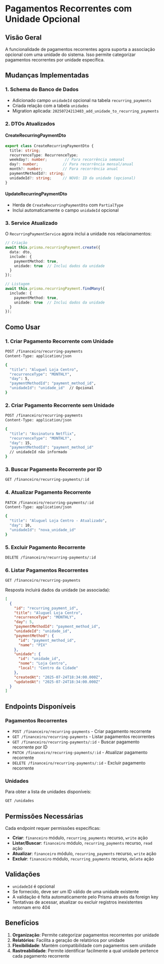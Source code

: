 # Pagamentos Recorrentes com Unidade Opcional

## Visão Geral

A funcionalidade de pagamentos recorrentes agora suporta a associação opcional com uma unidade do sistema. Isso permite categorizar pagamentos recorrentes por unidade específica.

## Mudanças Implementadas

### 1. Schema do Banco de Dados

- Adicionado campo `unidadeId` opcional na tabela `recurring_payments`
- Criada relação com a tabela `unidades`
- Migration aplicada: `20250724213403_add_unidade_to_recurring_payments`

### 2. DTOs Atualizados

#### CreateRecurringPaymentDto
```typescript
export class CreateRecurringPaymentDto {
  title: string;
  recurrenceType: RecurrenceType;
  weekday?: number;        // Para recorrência semanal
  day?: number;           // Para recorrência mensal/anual
  month?: number;         // Para recorrência anual
  paymentMethodId?: string;
  unidadeId?: string;     // NOVO: ID da unidade (opcional)
}
```

#### UpdateRecurringPaymentDto
- Herda de `CreateRecurringPaymentDto` com `PartialType`
- Inclui automaticamente o campo `unidadeId` opcional

### 3. Service Atualizado

O `RecurringPaymentService` agora inclui a unidade nos relacionamentos:

```typescript
// Criação
await this.prisma.recurringPayment.create({ 
  data: dto, 
  include: { 
    paymentMethod: true,
    unidade: true  // Inclui dados da unidade
  } 
});

// Listagem
await this.prisma.recurringPayment.findMany({ 
  include: { 
    paymentMethod: true,
    unidade: true  // Inclui dados da unidade
  } 
});
```

## Como Usar

### 1. Criar Pagamento Recorrente com Unidade

```bash
POST /financeiro/recurring-payments
Content-Type: application/json

{
  "title": "Aluguel Loja Centro",
  "recurrenceType": "MONTHLY",
  "day": 5,
  "paymentMethodId": "payment_method_id",
  "unidadeId": "unidade_id"  // Opcional
}
```

### 2. Criar Pagamento Recorrente sem Unidade

```bash
POST /financeiro/recurring-payments
Content-Type: application/json

{
  "title": "Assinatura Netflix",
  "recurrenceType": "MONTHLY",
  "day": 15,
  "paymentMethodId": "payment_method_id"
  // unidadeId não informado
}
```

### 3. Buscar Pagamento Recorrente por ID

```bash
GET /financeiro/recurring-payments/:id
```

### 4. Atualizar Pagamento Recorrente

```bash
PATCH /financeiro/recurring-payments/:id
Content-Type: application/json

{
  "title": "Aluguel Loja Centro - Atualizado",
  "day": 10,
  "unidadeId": "nova_unidade_id"
}
```

### 5. Excluir Pagamento Recorrente

```bash
DELETE /financeiro/recurring-payments/:id
```

### 6. Listar Pagamentos Recorrentes

```bash
GET /financeiro/recurring-payments
```

Resposta incluirá dados da unidade (se associada):

```json
[
  {
    "id": "recurring_payment_id",
    "title": "Aluguel Loja Centro",
    "recurrenceType": "MONTHLY",
    "day": 5,
    "paymentMethodId": "payment_method_id",
    "unidadeId": "unidade_id",
    "paymentMethod": {
      "id": "payment_method_id",
      "name": "PIX"
    },
    "unidade": {
      "id": "unidade_id",
      "nome": "Loja Centro",
      "local": "Centro da Cidade"
    },
    "createdAt": "2025-07-24T18:34:00.000Z",
    "updatedAt": "2025-07-24T18:34:00.000Z"
  }
]
```

## Endpoints Disponíveis

### Pagamentos Recorrentes

- `POST /financeiro/recurring-payments` - Criar pagamento recorrente
- `GET /financeiro/recurring-payments` - Listar pagamentos recorrentes
- `GET /financeiro/recurring-payments/:id` - Buscar pagamento recorrente por ID
- `PATCH /financeiro/recurring-payments/:id` - Atualizar pagamento recorrente
- `DELETE /financeiro/recurring-payments/:id` - Excluir pagamento recorrente

### Unidades

Para obter a lista de unidades disponíveis:

```bash
GET /unidades
```

## Permissões Necessárias

Cada endpoint requer permissões específicas:

- **Criar**: `financeiro` módulo, `recurring_payments` recurso, `write` ação
- **Listar/Buscar**: `financeiro` módulo, `recurring_payments` recurso, `read` ação
- **Atualizar**: `financeiro` módulo, `recurring_payments` recurso, `write` ação
- **Excluir**: `financeiro` módulo, `recurring_payments` recurso, `delete` ação

## Validações

- `unidadeId` é opcional
- Se fornecido, deve ser um ID válido de uma unidade existente
- A validação é feita automaticamente pelo Prisma através da foreign key
- Tentativas de acessar, atualizar ou excluir registros inexistentes retornam erro 404

## Benefícios

1. **Organização**: Permite categorizar pagamentos recorrentes por unidade
2. **Relatórios**: Facilita a geração de relatórios por unidade
3. **Flexibilidade**: Mantém compatibilidade com pagamentos sem unidade
4. **Rastreabilidade**: Permite identificar facilmente a qual unidade pertence cada pagamento recorrente 